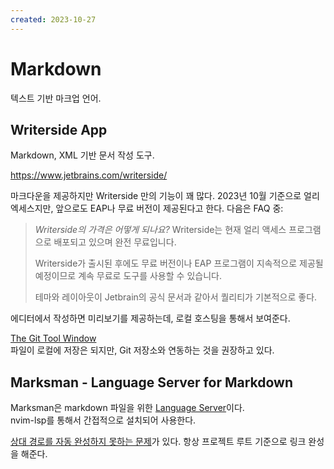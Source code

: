 ```yaml
---
created: 2023-10-27
---
```

# Markdown

텍스트 기반 마크업 언어.

## Writerside App

Markdown, XML 기반 문서 작성 도구. 

https://www.jetbrains.com/writerside/

마크다운을 제공하지만 Writerside 만의 기능이 꽤 많다.
2023년 10월 기준으로 얼리 엑세스지만, 앞으로도 EAP나 무료 버전이 제공된다고 한다.
다음은 FAQ 중:

> *Writerside의 가격은 어떻게 되나요?*
> Writerside는 현재 얼리 액세스 프로그램으로 배포되고 있으며 완전 무료입니다.
> 
> Writerside가 출시된 후에도 무료 버전이나 EAP 프로그램이 지속적으로 제공될 예정이므로 계속 무료로 도구를 사용할 수 있습니다.
> 
> 테마와 레이아웃이 Jetbrain의 공식 문서과 같아서 퀄리티가 기본적으로 좋다.

에디터에서 작성하면 미리보기를 제공하는데, 로컬 호스팅을 통해서 보여준다.

[The Git Tool Window](https://www.jetbrains.com/idea/guide/tutorials/creating-a-project-from-github/the-git-tool-window/)\
파일이 로컬에 저장은 되지만, Git 저장소와 연동하는 것을 권장하고 있다.

## Marksman - Language Server for Markdown

Marksman은 markdown 파일을 위한 [Language Server](./language-server-protocol.md)이다.\
nvim-lsp를 통해서 간접적으로 설치되어 사용한다.

[상대 경로를 자동 완성하지 못하는 문제](https://github.com/artempyanykh/marksman/issues/182)가 있다.
항상 프로젝트 루트 기준으로 링크 완성을 해준다.
